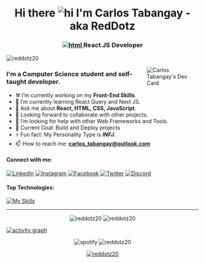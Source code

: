 [comment]: <img alt="banner" align="center" width="100%" height="40%" src="./images/banner.jpg" />
<h1 align="center">Hi there <img src="https://user-images.githubusercontent.com/1303154/88677602-1635ba80-d120-11ea-84d8-d263ba5fc3c0.gif" width="28px" height="28px" alt="hi"> I'm Carlos Tabangay - aka RedDotz</br><h3 align="center"><a href="https://reactjs.org/" target="_blank" rel="noreferrer"> 
  <img alt="html" width="15" height="15" src="https://upload.wikimedia.org/wikipedia/commons/a/a7/React-icon.svg" /> 
</a>React JS Developer</h3></h1>

<p align="left"> <img src="https://komarev.com/ghpvc/?username=reddotz20&label=Profile%20views&color=0e75b6&style=flat" alt="reddotz20" width="120px"/> </p>

<a href="https://app.daily.dev/RedDotz"><img align="right" src="https://api.daily.dev/devcards/ceaaf22b68fa4026a2861923baa12f42.png?r=flo" width="27%" alt="Carlos Tabangay's Dev Card"/></a>

### I'm a Computer Science student and self-taught developer.

-   ⚒ I’m currently working on my **Front-End Skills**.
-   🌱 I’m currently learning React Query and Next JS.
-   💬 Ask me about **React, HTML, CSS, JavaScript**.
-   🤝 Looking forward to collaborate with other projects.
-   🤔 I’m looking for help with other Web Frameworks and Tools.
-   🎯 Current Goal: Build and Deploy projects
-   ⚡ Fun fact: My Personality Type is **_INFJ_**.
-   📫 How to reach me: **carlos_tabangay@outlook.com**

#### Connect with me:

[![LinkedIn](https://img.shields.io/badge/carlos_tabangay-0077B5?&logo=linkedin&logoColor=white)](https://www.linkedin.com/in/carlos-tabangay/)
[![Instagram](https://img.shields.io/badge/carlos_tabangay-E4405F?&logo=instagram&logoColor=white)](https://instagram.com/carlos_tabangay)
[![Facebook](https://img.shields.io/badge/CarlosTabangay-2374E1?logo=facebook&logoColor=white)](https://www.facebook.com/CarlosTabangayRedDotz20/)
[![Twitter](https://img.shields.io/badge/carlos_tabangay-1DA1F2?&logo=twitter&logoColor=white)](https://twitter.com/carlos_tabangay)
[![Discord](https://img.shields.io/badge/RedDotz-%237289DA.svg?logo=discord&logoColor=white)](https://discordapp.com/users/516050300965093377)

#### Top Technologies:

[![My Skills](https://skillicons.dev/icons?i=react,typescript,js,html,css,vite,webpack,python,cpp,java,tailwind,sass,bootstrap,materialui,emotion,nextjs,nodejs,express,mongodb,mysql,postman,figma,git,github,bash,vscode,md,discord,pr,ps)](https://skillicons.dev)

---

<div align="center">
  <img widtH="50%" src="https://github-readme-streak-stats.herokuapp.com/?user=reddotz20&theme=dark" alt="reddotz20" />
  <img widtH="47.3%" src="https://github-readme-stats.vercel.app/api?username=reddotz20&show_icons=true&locale=en&include_all_commits=true&count_private=true&ring_color=fa8b00&theme=dark" alt="reddotz20" />
</div>


[![activity graph](https://github-readme-activity-graph.cyclic.app/graph?username=RedDotz20&bg_color=151515&color=FFFFFF&line=f0db4f&point=2ade2a&area=true&hide_border=false)](https://github.com/ashutosh00710/github-readme-activity-graph)


<p align="center">
  <img src="https://spotify-recently-played-readme.vercel.app/api?user=tabangay0607&unique={true|1|on|yes}&count=3" alt="spotify" />
  <img src="https://github-readme-stats.vercel.app/api/top-langs?username=reddotz20&show_icons=true&locale=en&layout=compact&theme=dark&langs_count=10" alt="reddotz20" />
</p>

<p align="center"> 
  <a href="https://github.com/ryo-ma/github-profile-trophy">
    <img width="100%" src="https://github-profile-trophy.vercel.app/?username=reddotz20&theme=onestar&no-frame=true&row=1&column=7" alt="reddotz20" />
  </a>
</p>
